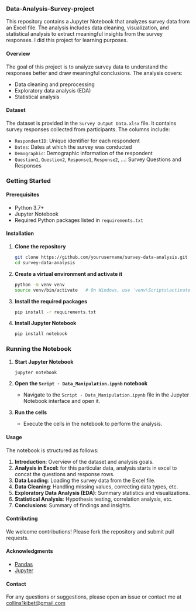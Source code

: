 ### Data-Analysis-Survey-project

This repository contains a Jupyter Notebook that analyzes survey data from an Excel file. The analysis includes data cleaning, visualization, and statistical analysis to extract meaningful insights from the survey responses.
I did this project for learning purposes. 

#### Overview

The goal of this project is to analyze survey data to understand the responses better and draw meaningful conclusions. The analysis covers:
- Data cleaning and preprocessing
- Exploratory data analysis (EDA)
- Statistical analysis

#### Dataset

The dataset is provided in the `Survey Output Data.xlsx` file. It contains survey responses collected from participants. The columns include:
- `RespondentID`: Unique identifier for each respondent
- `Dates`: Dates at which the survey was conducted
- `Demographic`: Demographic information of the respondent
- `Question1`, `Question2`, `Response1`, `Response2`, ...: Survey Questions and Responses

### Getting Started

#### Prerequisites

- Python 3.7+
- Jupyter Notebook
- Required Python packages listed in `requirements.txt`

#### Installation

1. **Clone the repository**
    ```sh
    git clone https://github.com/yourusername/survey-data-analysis.git
    cd survey-data-analysis
    ```

2. **Create a virtual environment and activate it**
    ```sh
    python -m venv venv
    source venv/bin/activate   # On Windows, use `venv\Scripts\activate`
    ```

3. **Install the required packages**
    ```sh
    pip install -r requirements.txt
    ```

4. **Install Jupyter Notebook**
    ```sh
    pip install notebook
    ```

### Running the Notebook

1. **Start Jupyter Notebook**
    ```sh
    jupyter notebook
    ```

2. **Open the `Script - Data_Manipulation.ipynb` notebook**
    - Navigate to the `Script - Data_Manipulation.ipynb` file in the Jupyter Notebook interface and open it.

3. **Run the cells**
    - Execute the cells in the notebook to perform the analysis.

#### Usage

The notebook is structured as follows:
1. **Introduction**: Overview of the dataset and analysis goals.
2. **Analysis in Excel:** for this particular data, analysis starts in excel to concat the questions and response rows.
3. **Data Loading**: Loading the survey data from the Excel file.
4. **Data Cleaning**: Handling missing values, correcting data types, etc.
5. **Exploratory Data Analysis (EDA)**: Summary statistics and visualizations.
6. **Statistical Analysis**: Hypothesis testing, correlation analysis, etc.
7. **Conclusions**: Summary of findings and insights.

#### Contributing

We welcome contributions! Please fork the repository and submit pull requests.

#### Acknowledgments

- [Pandas](https://pandas.pydata.org/)
- [Jupyter](https://jupyter.org/)

#### Contact

For any questions or suggestions, please open an issue or contact me at collins1kibet@gmail.com
